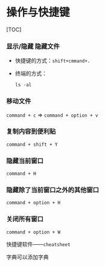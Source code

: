 # 操作与快捷键

[TOC]

### 显示/隐藏 隐藏文件

- 快捷键的方式：`shift+cmmand+.`

- 终端的方式：

  ```shell
  ls -al
  ```


### 移动文件

`command + c` => `command + option + v`

### 复制内容到便利贴

`command + shift + Y`

### 隐藏当前窗口

`command + H`

### 隐藏除了当前窗口之外的其他窗口

`command + option + H`

### 关闭所有窗口

`command + option + W`



快捷键软件——`cheatsheet`

字典可以添加字典